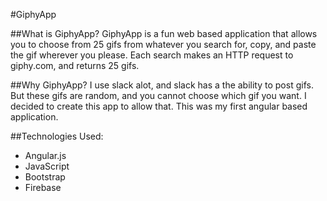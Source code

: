 #GiphyApp

##What is GiphyApp?
  GiphyApp is a fun web based application that allows you to choose from 25 gifs
  from whatever you search for, copy, and paste the gif wherever you please. Each
  search makes an HTTP request to giphy.com, and returns 25 gifs.

##Why GiphyApp?
  I use slack alot, and slack has a the ability to post gifs. But these gifs
  are random, and you cannot choose which gif you want. I decided to create this
  app to allow that. This was my first angular based application.

##Technologies Used:
  - Angular.js
  - JavaScript
  - Bootstrap
  - Firebase
